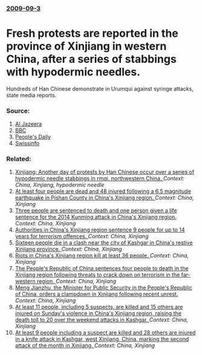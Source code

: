 ### [2009-09-3](/news/2009/09/3/index.md)

#  Fresh protests are reported in the province of Xinjiang in western China, after a series of stabbings with hypodermic needles. 

Hundreds of Han Chinese demonstrate in Urumqui against syringe attacks, state media reports.


### Source:

1. [Al Jazeera](http://english.aljazeera.net/news/asia-pacific/2009/09/200993101354185321.html)
2. [BBC](http://news.bbc.co.uk/2/hi/asia-pacific/8235305.stm)
3. [People's Daily](http://english.people.com.cn/90001/90776/90882/6747798.html)
4. [Swissinfo](http://www.swissinfo.ch/eng/news/international/Protesters_demand_Xinjiang_leader_step_down.html?siteSect=143&sid=11163961&cKey=1251974270000&ty=ti)

### Related:

1. [ Xinjiang: Another day of protests by Han Chinese occur over a series of hypodermic needle stabbings in rmqi, northwestern China. ](/news/2009/09/4/xinjiang-another-day-of-protests-by-han-chinese-occur-over-a-series-of-hypodermic-needle-stabbings-in-urumqi-northwestern-china.md) _Context: China, Xinjiang, hypodermic needle_
2. [At least four people are dead and 48 injured following a 6.5 magnitude earthquake in Pishan County in China's Xinjiang region. ](/news/2015/07/3/at-least-four-people-are-dead-and-48-injured-following-a-6-5-magnitude-earthquake-in-pishan-county-in-china-s-xinjiang-region.md) _Context: China, Xinjiang_
3. [Three people are sentenced to death and one person given a life sentence for the 2014 Kunming attack in China's Xinjiang region. ](/news/2014/09/12/three-people-are-sentenced-to-death-and-one-person-given-a-life-sentence-for-the-2014-kunming-attack-in-china-s-xinjiang-region.md) _Context: China, Xinjiang_
4. [Authorities in China's Xinjiang region sentence 9 people for up to 14 years for terrorism offences. ](/news/2014/06/26/authorities-in-china-s-xinjiang-region-sentence-9-people-for-up-to-14-years-for-terrorism-offences.md) _Context: China, Xinjiang_
5. [Sixteen people die in a clash near the city of Kashgar in China's restive Xinjiang province. ](/news/2013/12/15/sixteen-people-die-in-a-clash-near-the-city-of-kashgar-in-china-s-restive-xinjiang-province.md) _Context: China, Xinjiang_
6. [Riots in China's Xinjiang region kill at least 36 people. ](/news/2013/06/26/riots-in-china-s-xinjiang-region-kill-at-least-36-people.md) _Context: China, Xinjiang_
7. [The People's Republic of China sentences four people to death in the Xinjiang region following threats to crack down on terrorism in the far-western region. ](/news/2011/09/15/the-people-s-republic-of-china-sentences-four-people-to-death-in-the-xinjiang-region-following-threats-to-crack-down-on-terrorism-in-the-far.md) _Context: China, Xinjiang_
8. [Meng Jianzhu, the Minister for Public Security in the People's Republic of China, orders a clampdown in Xinjiang following recent unrest. ](/news/2011/08/5/meng-jianzhu-the-minister-for-public-security-in-the-people-s-republic-of-china-orders-a-clampdown-in-xinjiang-following-recent-unrest.md) _Context: China, Xinjiang_
9. [At least 11 people, including 5 suspects, are killed and 15 others are injured on Sunday's violence in China's Xinjiang region, raising the death toll to 20 over the weekend attacks in Kashgar. ](/news/2011/08/1/at-least-11-people-including-5-suspects-are-killed-and-15-others-are-injured-on-sunday-s-violence-in-china-s-xinjiang-region-raising-the.md) _Context: China, Xinjiang_
10. [At least 9 people including a suspect are killed and 28 others are injured in a knife attack in Kashgar, west Xinjiang, China, marking the second attack of the month in Xinjiang. ](/news/2011/07/31/at-least-9-people-including-a-suspect-are-killed-and-28-others-are-injured-in-a-knife-attack-in-kashgar-west-xinjiang-china-marking-the-s.md) _Context: China, Xinjiang_
